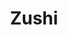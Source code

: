 ---
layout: place
title: "Zushi"
permalink: /virginia/virginia-beach/zushi.html
stateAbbr: VA
stateName: Virginia
cityName: Virginia Beach
seo:
  name: "Zushi"
  type: Restaurant
  links: http://www.zushibistro.com/
description: "Chill Japanese eatery & sushi bar featuring eclectic rolls & drinks in lounge-like surrounds. Looking for sushi in Virginia Beach, Virginia? Check out Zushi ..."
place_id: ChIJrVD46p-VuokR-tbg2aGaV2I
photos:
  - name: >-
      places/ChIJrVD46p-VuokR-tbg2aGaV2I/photos/AeeoHcK3F2RdSmA7kj6CkSJJJr27mmH_-WcIkTfKm4I9WbyCSNyvSOcPjIWdeoOhwqfCz0SlLTp3dPDMMWHgvPqkt0BWvXpXzBOdzQhiZY9yBGm4PTvKTHOLprtjQr2PBdeCbZLW_Jd0fTu2kr3EL7LPg_K2iNyXu1b1MyGhvbrEqaUbEbfPsSJVYs5b80_ZswJumBfURFTJGnBTBsuxAzPKio0DgGXrqIvqwbf3fGysrlDWHw75rYMJctQmYXFAm6Nqx-zZbPDHpC6AIdGFNzr1wWp7o0TqDXJyXFpTaO7AUWSKJHJGSMWW5ux6edUL6CNDZ-s2bgZDDHlxfN_v6JO2kWURzjpq5WNsBVERSjKueFCcsORCiTmrgPB0BdX8avOrUywGQW0W0bPhmc_H3QSQQ1aZ5oHQzuZwjtksD6AjZJXn0A
    widthPx: 3634
    heightPx: 2596
    authorAttributions:
      - displayName: rjm2010
        uri: https://maps.google.com/maps/contrib/102450555125774251635
        photoUri: >-
          https://lh3.googleusercontent.com/a-/ALV-UjX2CwfnTgnLS46hXL381podDadNFCSLGUin7cDVW_bjyQvyPQo=s100-p-k-no-mo
    flagContentUri: >-
      https://www.google.com/local/imagery/report/?cb_client=maps_api_places.places_api&image_key=!1e10!2sCIHM0ogKEICAgID6kunvPg&hl=en-US
    googleMapsUri: >-
      https://www.google.com/maps/place//data=!3m4!1e2!3m2!1sCIHM0ogKEICAgID6kunvPg!2e10!4m2!3m1!1s0x89ba959feaf850ad:0x62579aa1d9e0d6fa
  - name: >-
      places/ChIJrVD46p-VuokR-tbg2aGaV2I/photos/AeeoHcLocRA7HizkZyMKuEOjY-9oRbhXglzS81N4IGxQP_AXjsEn4ZYPT-xVysNGr0AdAiLygeGQZ6IWixsimnx4fccQHgohSpEt8Og3hQTMEINjYbvoPTq9IL6k5eqq1U6vJ1M6iW-LU4PFoggNZ8HAGuIV5XTSiWsyB0keyBSK1H_dkHveMmwpNNpGFq2Dvr_vuts30kNzTBqKJu16b-5l2-iqsBu6vtUqZA9lfhCmwtua4hIxMYjpP6KS2NZo-745KUEcDfElASfQtIpixXNz3Cqthv-p_61ZFCOKdFl2Q1Un-a-V-G1LrkKlXoVv-y0O2mYF72V5BxmSFLJGE4Rrd5TQdz8WETAT3Eysa5okg0nOgrqh3j1VWV6vQh-kAvmGX7o-V5GpdAJ1OeFSYtp3nGh0KXgvInncw43corW1InfPsg
    widthPx: 4032
    heightPx: 1960
    authorAttributions:
      - displayName: Leon Nguyen
        uri: https://maps.google.com/maps/contrib/102660662372430043094
        photoUri: >-
          https://lh3.googleusercontent.com/a-/ALV-UjVQvFzY_d7H2QJhxBEtByyqpj32vDZw-lX7jqVLZWrPpoLriW9XjA=s100-p-k-no-mo
    flagContentUri: >-
      https://www.google.com/local/imagery/report/?cb_client=maps_api_places.places_api&image_key=!1e10!2sCIHM0ogKEICAgIDEuvyVDQ&hl=en-US
    googleMapsUri: >-
      https://www.google.com/maps/place//data=!3m4!1e2!3m2!1sCIHM0ogKEICAgIDEuvyVDQ!2e10!4m2!3m1!1s0x89ba959feaf850ad:0x62579aa1d9e0d6fa
  - name: >-
      places/ChIJrVD46p-VuokR-tbg2aGaV2I/photos/AeeoHcKdcJnqeBpkgk-n1GdWokfnmKPgQBNCKYoGL4nOPFGNtmDJeF5Hi98T_H5DTp5WXcvICPzKRQcs39wyBDPe-QYXi-yzwujyCWBCWAT6G_FiaowR4k84RX3KFToPwzDrCzitb3XUXqz2GAXA5K5sIHv_vQIPVvP8pa65KKBrMka2xR-ZrVT6d50Bt1qdoeO_nEN1-e8tA_vbrp-VjSyBp19HocMpQ9Xtm3xxuWN2MU2RyY5JVaro-w_4UTsXBRGXSBQZHqg4QVBClwgxrpOJ-J5C7VhA_V32xjcb8GnxHAT7_6FKOvqbOskMwG39D0LPcAJmfynofFNPVgjSCCVPuTJ6Tb3_q15MuHMVVK08C_Qe5C8nb53Z7LOuzyVQw73TBw0wwjFoTieLp0m5ARSjmo9ipPsSkVjblOT6BvecHpXUow
    widthPx: 3648
    heightPx: 2052
    authorAttributions:
      - displayName: Dr. Naseeb Kaleel
        uri: https://maps.google.com/maps/contrib/114895080263808401464
        photoUri: >-
          https://lh3.googleusercontent.com/a/ACg8ocKAY3Rp4HIQQJB2xjPuo7BUlDJtYhw0D5H5Toa70iv9zLi6PQ=s100-p-k-no-mo
    flagContentUri: >-
      https://www.google.com/local/imagery/report/?cb_client=maps_api_places.places_api&image_key=!1e10!2sCIHM0ogKEICAgMCIuPSDHA&hl=en-US
    googleMapsUri: >-
      https://www.google.com/maps/place//data=!3m4!1e2!3m2!1sCIHM0ogKEICAgMCIuPSDHA!2e10!4m2!3m1!1s0x89ba959feaf850ad:0x62579aa1d9e0d6fa
  - name: >-
      places/ChIJrVD46p-VuokR-tbg2aGaV2I/photos/AeeoHcKYvgwB9Rl26v0tZrOxDB3SHA5uRm-KP2ETrV1A1F0DruWf5AOHkr8Copj_VsYdaD0XJHqnig1JhUTd-EMQtdho5cIV33gOnV3y2f-FnuYzdfHHHr9OGriCIujiT2ZzDRUN1fZzHybf_RNNZ6RkYZanRKm0J7SSUOFXewe35KFB5dNK7tm-FiOQWPclGU2gKsSTvl7Fx2GtofIEt6SDND_BaF8vvNy6Yxaz7gB5Wp_dKY4aWUujM2zLJTIvmT1PLeI1zEalrFwHcwI0HGO_G8wPkSXC1qZuoIWQTo2ijXejB-bT6VXiStNHfzhkR0nozovJOvP8K9KUMR0NaU6Jz0Uk76PFrcDohKRc89gGj7A7eyL1g12aSCE0Vqv6paQu5muG-JQRIr1oodDeLou5esdNClyzYuOpDqsm7AMfXWfCZCs
    widthPx: 3072
    heightPx: 4080
    authorAttributions:
      - displayName: Dwayne Blackwell
        uri: https://maps.google.com/maps/contrib/117896860070068032531
        photoUri: >-
          https://lh3.googleusercontent.com/a-/ALV-UjV6P1hsiTpyAfNiKDmTbaE-YCPHTFrhdsbR1PjA3UfnFfMMKcDciw=s100-p-k-no-mo
    flagContentUri: >-
      https://www.google.com/local/imagery/report/?cb_client=maps_api_places.places_api&image_key=!1e10!2sCIHM0ogKEICAgID_9-TJ6wE&hl=en-US
    googleMapsUri: >-
      https://www.google.com/maps/place//data=!3m4!1e2!3m2!1sCIHM0ogKEICAgID_9-TJ6wE!2e10!4m2!3m1!1s0x89ba959feaf850ad:0x62579aa1d9e0d6fa
  - name: >-
      places/ChIJrVD46p-VuokR-tbg2aGaV2I/photos/AeeoHcKmggI7RFkpEkK44yv3qrtOF1lymOZCSFnfDspmSi0Wl4Lw_lnsGcIw9emfY8phsV8N_Ak1gFWNWV99WCRuHiyTkNHOrue_JmUbSJL7fSVo5hhJHsj-MzATaSdH_Qk1SC6DPjz2u4F40tKool8SL9UJG0HJfEjcLt-ccVoCt5ro6L_GhBXetmKz7-dd8WA6uNSIJRqglk56xGwQ7m6v23Ig-Cas2J-roF3xEb50YH2A1vhtZsbhNUzakmRHZYZzAL3Isi-Avm1U1ylqLMwIQbmPdfeU4D4e4kb0N5Am0msFLTbsopwT5tHTC6NYqIsNzpjyyer5mZw4E2UzR0-mxEvOb1hrFAlFF-2CYXrsXJJwbSGB5JmeZCR7619HegbOd3_U7GFQsRbLcJM9ZoaVbA0afW8Z6O9CEBOEgyEuLvy8k80
    widthPx: 2252
    heightPx: 4000
    authorAttributions:
      - displayName: Latasha Jones
        uri: https://maps.google.com/maps/contrib/114036406261952015989
        photoUri: >-
          https://lh3.googleusercontent.com/a-/ALV-UjXgnhXN06wqslXDAD8gcig2qgyFuvkfIPt1UIWzR8IaST6_cvA=s100-p-k-no-mo
    flagContentUri: >-
      https://www.google.com/local/imagery/report/?cb_client=maps_api_places.places_api&image_key=!1e10!2sCIHM0ogKEICAgMCAmoaL3QE&hl=en-US
    googleMapsUri: >-
      https://www.google.com/maps/place//data=!3m4!1e2!3m2!1sCIHM0ogKEICAgMCAmoaL3QE!2e10!4m2!3m1!1s0x89ba959feaf850ad:0x62579aa1d9e0d6fa
  - name: >-
      places/ChIJrVD46p-VuokR-tbg2aGaV2I/photos/AeeoHcJ2sGKIN1BiY4xkdWZONLxi2_ASm2UGkYCwgL_YA1joQIuibD8MHWT76OuR2MnnIKnBYV_C6_gTlTlhVi7nFVFHXd_l72YyH9LRpN36Rg8lu04qJSOweqKaWJ5Ajy0eYneimtRPV9Br9s-PwRAlKkFQwI-qojws19ZtbulSzY15Yadb8cNgtW3KbRB31duuQTk6iq_JKvnZxYQj92693Wvnm6gv_Co96CUpWvu48SFH-rWdZeEXet6vOd226DkMda3Xl72KFmE9fQL5GmufEXD2AJr_x42XntFjtShAevMZIFZCIRFhNEH6T1ifL2sgG48EwZ3mtqHWjBubJuzrGApR196fSTaKwj0slVjY6hLOV2Ou-fELPlw2QK-x0P6eLKvDvrT5aL9FitkfekkHxuc4WzmUrOqt3qSy_9bfIPGRdwz9
    widthPx: 3000
    heightPx: 4000
    authorAttributions:
      - displayName: Justice w
        uri: https://maps.google.com/maps/contrib/115231610905332340137
        photoUri: >-
          https://lh3.googleusercontent.com/a/ACg8ocIFIBmpLqlcys9Af7K0TGTw1b19mhKKVlaTpvxm2wLe3TA-_A=s100-p-k-no-mo
    flagContentUri: >-
      https://www.google.com/local/imagery/report/?cb_client=maps_api_places.places_api&image_key=!1e10!2sCIHM0ogKEICAgMCQ5LjS5wE&hl=en-US
    googleMapsUri: >-
      https://www.google.com/maps/place//data=!3m4!1e2!3m2!1sCIHM0ogKEICAgMCQ5LjS5wE!2e10!4m2!3m1!1s0x89ba959feaf850ad:0x62579aa1d9e0d6fa
  - name: >-
      places/ChIJrVD46p-VuokR-tbg2aGaV2I/photos/AeeoHcICjveB-nI3XepCqCpdMBzu_IL6NTyMcxg1yg7AMG_g_n_EZlXHQ_OU0RcJNmFobNUI8j6wkRKZ9S8hAtSFoUJkE_PcR4b26Xbz_joivCyPf0xSMw6E_oVfHvm-1PAe1osHLZbMb2K1FE2tgdR9RZ9haRgrTcj3KiQ9QFZz3amN2vf02Pi6jgFwW26I4omsoNCnX5WCMBk9PegnyY-uGUCo7GXqvaifNnGRkljnShKZ5q1PnPgMb601X_W0Y9d0Mi0AV5AunRzV2p_SaFYP52ZB2aA2L5qhp7o5vOY6WIW2-sJg5gKWy-jFok7wWhkH148UWaOYGTvMRRhU5ELxejJLNarlHil0q8x75HQS-qlkI6Fh9sULutNe5blrae9OfPCUJI5zoxYb9wDd3H9unR6gZofe_F8BwxAdl-PsWMrgGw
    widthPx: 4080
    heightPx: 3072
    authorAttributions:
      - displayName: Dwayne Blackwell
        uri: https://maps.google.com/maps/contrib/117896860070068032531
        photoUri: >-
          https://lh3.googleusercontent.com/a-/ALV-UjV6P1hsiTpyAfNiKDmTbaE-YCPHTFrhdsbR1PjA3UfnFfMMKcDciw=s100-p-k-no-mo
    flagContentUri: >-
      https://www.google.com/local/imagery/report/?cb_client=maps_api_places.places_api&image_key=!1e10!2sCIHM0ogKEICAgID_9-TJSw&hl=en-US
    googleMapsUri: >-
      https://www.google.com/maps/place//data=!3m4!1e2!3m2!1sCIHM0ogKEICAgID_9-TJSw!2e10!4m2!3m1!1s0x89ba959feaf850ad:0x62579aa1d9e0d6fa
  - name: >-
      places/ChIJrVD46p-VuokR-tbg2aGaV2I/photos/AeeoHcIg8z40ArqiPaqeSnEsNUQ8x4xq3rV08eUVASMO1k-c2-OGjlO3ZvFjKE_mG56IQcQ4WP0vKJ1J0kM1sZfP2-BQU_Utyi8XpjmnQQMIdRcC3k9C26hOFdhCduTiVSjQNiXl1GdqdDEP34gunIFdib7BNe2H-aFAZF421iapTYvVS-lmA7lI0QCqy0ap1PkVCQo5UuaGXeHAncPDx2vmhMRrE-KGWNMn4p2b5_UBFOu5rIQM7T1vIKQDLg00L7YP3dJzAKd-_Qbpg0uecb_uFOI8AdhmnXLdSmhuXhj1W9e8YQ89S6Jm7vwuumutZiSn358DUwtqd66W_vIs4XMIMs9tECPfXK6mn8cMXQ7ORadNc2-3K0vihxjoR_K-ugZsJN93rbufHwnsrkPbJLlTHiuLemW8_GSs6bnIgEYzRN0AlThi
    widthPx: 3072
    heightPx: 4080
    authorAttributions:
      - displayName: Dwayne Blackwell
        uri: https://maps.google.com/maps/contrib/117896860070068032531
        photoUri: >-
          https://lh3.googleusercontent.com/a-/ALV-UjV6P1hsiTpyAfNiKDmTbaE-YCPHTFrhdsbR1PjA3UfnFfMMKcDciw=s100-p-k-no-mo
    flagContentUri: >-
      https://www.google.com/local/imagery/report/?cb_client=maps_api_places.places_api&image_key=!1e10!2sCIHM0ogKEICAgID_9-TJmwE&hl=en-US
    googleMapsUri: >-
      https://www.google.com/maps/place//data=!3m4!1e2!3m2!1sCIHM0ogKEICAgID_9-TJmwE!2e10!4m2!3m1!1s0x89ba959feaf850ad:0x62579aa1d9e0d6fa
  - name: >-
      places/ChIJrVD46p-VuokR-tbg2aGaV2I/photos/AeeoHcLM-9jE5dPSUbMgt20_IZbo3mTUfvJIh4fHIIB0E-6X-N445FQW5BdsJWRaqDbUlaEErDWcTRUQcVxc23l-NsOs2RKE3cDzVQyWf_6W_VjQ7zlCytnk3YpQdZmaiVQiL-QyOhQBXVnMBbXpmFNxo4MgarDkWisG08aK6Vo22Be1rilLCCRRTeqTD6VnklyJhJlCc7XAoTH0euZMo0btF1UyyFnhKke1gdOA84gFEqx4LgV5Pckend5FaAraGHUGgwyEIhHEKRqfeXDrMiUQAIFHaj393hAIbini0m1gIWgvLA3OSlQnoQEPLsDqcpu1QEDEslHjz03DWhpCN0z-zU4TUerto4lweO71MtnuKgYChpPzGOTxuAEbIFsidQS6JTU8nApB-MsF2RUAe38J8dQJseWUOc4MvdSSoxngdaILNg
    widthPx: 2252
    heightPx: 3084
    authorAttributions:
      - displayName: Rain Miller
        uri: https://maps.google.com/maps/contrib/110191538939211405816
        photoUri: >-
          https://lh3.googleusercontent.com/a-/ALV-UjWdaeaR9HE0oP8bjvLaZ0AS89LwjKLhCnrGMuFxD6_sodjR9CPx=s100-p-k-no-mo
    flagContentUri: >-
      https://www.google.com/local/imagery/report/?cb_client=maps_api_places.places_api&image_key=!1e10!2sCIHM0ogKEICAgIDt35qkPQ&hl=en-US
    googleMapsUri: >-
      https://www.google.com/maps/place//data=!3m4!1e2!3m2!1sCIHM0ogKEICAgIDt35qkPQ!2e10!4m2!3m1!1s0x89ba959feaf850ad:0x62579aa1d9e0d6fa
  - name: >-
      places/ChIJrVD46p-VuokR-tbg2aGaV2I/photos/AeeoHcJFwaMc1ZXKUsh_V9LiNQ9uUjYphZVEs2ilmxUFJaVPScYaFtPfG3KObBTvdASmIBaw0qtcv1wrOakd4LhVyBj8b75YecNoPp6pG7hxy83YFR1qXw_GQIqLPWoPJgnMlEaHj0ghlDlTtThn4F9R9k55qNV8vSDlkXWlQTfgV8AYag6jSPjhy3xDETKf6KbNuxOocIK2H2uf0GNwshYs5pYguyYNnCu_-yHYeriyf4RfAHlX-Pw8GX5agHbwXYRL-PAZcugiCm4CJ4YtShfcaQGNfGWgVXT_Q2Iwmpd-CiVbZRbU1gPSFDxikE-q7kM3dk6TnG1oljzBDwyU26XPjoI8fX9gcnULNe5QgTyR_fUR4aFdJFzzLLEmDvfZvj0lakQJb6ZlnUeFCXhp_SLN-LWTocD4_qfJumzHSvmGz28WdRA
    widthPx: 4032
    heightPx: 3024
    authorAttributions:
      - displayName: Erica Webb
        uri: https://maps.google.com/maps/contrib/100768243412060544998
        photoUri: >-
          https://lh3.googleusercontent.com/a-/ALV-UjUjnsBsw2PHYupxDHYCBUcjDQOjue9cYR7ECnMWy29aLtCuOJczxg=s100-p-k-no-mo
    flagContentUri: >-
      https://www.google.com/local/imagery/report/?cb_client=maps_api_places.places_api&image_key=!1e10!2sCIHM0ogKEICAgIDKwu297wE&hl=en-US
    googleMapsUri: >-
      https://www.google.com/maps/place//data=!3m4!1e2!3m2!1sCIHM0ogKEICAgIDKwu297wE!2e10!4m2!3m1!1s0x89ba959feaf850ad:0x62579aa1d9e0d6fa
address: 4540 Main St, Virginia Beach, VA 23462, USA
street: 4540 Main St
city: Virginia Beach
state: VA
zip: '23462'
country: USA
neighborhood: Northwest
latitude: '36.842377'
longitude: '-76.133175'
accessibility_options:
  wheelchairAccessibleParking: true
  wheelchairAccessibleEntrance: true
  wheelchairAccessibleRestroom: true
  wheelchairAccessibleSeating: true
business_status: OPERATIONAL
name: Zushi
google_maps_links:
  directionsUri: >-
    https://www.google.com/maps/dir//''/data=!4m7!4m6!1m1!4e2!1m2!1m1!1s0x89ba959feaf850ad:0x62579aa1d9e0d6fa!3e0
  placeUri: https://maps.google.com/?cid=7086302558626567930
  writeAReviewUri: >-
    https://www.google.com/maps/place//data=!4m3!3m2!1s0x89ba959feaf850ad:0x62579aa1d9e0d6fa!12e1
  reviewsUri: >-
    https://www.google.com/maps/place//data=!4m4!3m3!1s0x89ba959feaf850ad:0x62579aa1d9e0d6fa!9m1!1b1
  photosUri: >-
    https://www.google.com/maps/place//data=!4m3!3m2!1s0x89ba959feaf850ad:0x62579aa1d9e0d6fa!10e5
primary_type: Japanese Restaurant
opening_hours:
  regular: null
  current: null
secondary_opening_hours:
  regular:
    weekdayDescriptions: null
    type: null
  current:
    weekdayDescriptions: null
    type: null
phone: (757) 321-1495
price_level: PRICE_LEVEL_MODERATE
price_range: null
rating: '4.6'
rating_count: 708
website: http://www.zushibistro.com/
reviews:
  - name: >-
      places/ChIJrVD46p-VuokR-tbg2aGaV2I/reviews/ChZDSUhNMG9nS0VJQ0FnTUNRNU5EckhREAE
    relativePublishTimeDescription: a month ago
    rating: 5
    text:
      text: >-
        Top sushi experience. 5 stars across the board. Food appeared and tasted
        delicious! I had the Daku mari roll, octopus roll, and Christmastree
        roll (recommended by the host). This place is top tier quality sushi.
        The service was fantastic. The host was very courteous over the phone
        and accommodating as soon as i walked through the door. The server we
        had was exceptionally kind, proactive and imformative. The chef came
        over toward the end of our meal and was very personable. Food was really
        something to write home about. Enjoyed the diversity amongst patrons and
        phenomenal level of service. Very impressed.
      languageCode: en
    originalText:
      text: >-
        Top sushi experience. 5 stars across the board. Food appeared and tasted
        delicious! I had the Daku mari roll, octopus roll, and Christmastree
        roll (recommended by the host). This place is top tier quality sushi.
        The service was fantastic. The host was very courteous over the phone
        and accommodating as soon as i walked through the door. The server we
        had was exceptionally kind, proactive and imformative. The chef came
        over toward the end of our meal and was very personable. Food was really
        something to write home about. Enjoyed the diversity amongst patrons and
        phenomenal level of service. Very impressed.
      languageCode: en
    authorAttribution:
      displayName: Justice w
      uri: https://www.google.com/maps/contrib/115231610905332340137/reviews
      photoUri: >-
        https://lh3.googleusercontent.com/a/ACg8ocIFIBmpLqlcys9Af7K0TGTw1b19mhKKVlaTpvxm2wLe3TA-_A=s128-c0x00000000-cc-rp-mo-ba4
    publishTime: '2025-03-02T04:07:42.890200Z'
    flagContentUri: >-
      https://www.google.com/local/review/rap/report?postId=ChZDSUhNMG9nS0VJQ0FnTUNRNU5EckhREAE&d=17924085&t=1
    googleMapsUri: >-
      https://www.google.com/maps/reviews/data=!4m6!14m5!1m4!2m3!1sChZDSUhNMG9nS0VJQ0FnTUNRNU5EckhREAE!2m1!1s0x89ba959feaf850ad:0x62579aa1d9e0d6fa
  - name: >-
      places/ChIJrVD46p-VuokR-tbg2aGaV2I/reviews/ChdDSUhNMG9nS0VJQ0FnSURfOS1USjh3RRAB
    relativePublishTimeDescription: 2 months ago
    rating: 5
    text:
      text: "Zushi continues to be one of the best sushi restaurants in HR. The team is excellent from entry, seating, service, food execution and the warm exit. While I waited for my table, I enjoyed the Pineapple Upside Down cocktail. For starters, the Gyoza -\_chicken and pork pan-fried dumplings of wheat flower, garlic and cabbage served with ponzu, also the Tempura Veggies!!\n\nReally enjoyed the Dancing Eel Roll\n3 smoked eel, with avocado on top of California roll & eel sauce. 2) The Spicy Ocean Roll - Scottish salmon sashimi over spicy tuna and crab roll, topped with eel sauce and spicy mayo!! And lastly an awesome classic Volcano Roll\_with perfect salmon, crab, avocado, cream cheese and asparagus (which I took out 😋), tempura battered served with baby greens, spicy mayo and kochujan sauce!!\n\nHIGHLY RECOMMENDED!!!!"
      languageCode: en
    originalText:
      text: "Zushi continues to be one of the best sushi restaurants in HR. The team is excellent from entry, seating, service, food execution and the warm exit. While I waited for my table, I enjoyed the Pineapple Upside Down cocktail. For starters, the Gyoza -\_chicken and pork pan-fried dumplings of wheat flower, garlic and cabbage served with ponzu, also the Tempura Veggies!!\n\nReally enjoyed the Dancing Eel Roll\n3 smoked eel, with avocado on top of California roll & eel sauce. 2) The Spicy Ocean Roll - Scottish salmon sashimi over spicy tuna and crab roll, topped with eel sauce and spicy mayo!! And lastly an awesome classic Volcano Roll\_with perfect salmon, crab, avocado, cream cheese and asparagus (which I took out 😋), tempura battered served with baby greens, spicy mayo and kochujan sauce!!\n\nHIGHLY RECOMMENDED!!!!"
      languageCode: en
    authorAttribution:
      displayName: Dwayne Blackwell
      uri: https://www.google.com/maps/contrib/117896860070068032531/reviews
      photoUri: >-
        https://lh3.googleusercontent.com/a-/ALV-UjV6P1hsiTpyAfNiKDmTbaE-YCPHTFrhdsbR1PjA3UfnFfMMKcDciw=s128-c0x00000000-cc-rp-mo-ba8
    publishTime: '2025-01-28T02:42:31.463129Z'
    flagContentUri: >-
      https://www.google.com/local/review/rap/report?postId=ChdDSUhNMG9nS0VJQ0FnSURfOS1USjh3RRAB&d=17924085&t=1
    googleMapsUri: >-
      https://www.google.com/maps/reviews/data=!4m6!14m5!1m4!2m3!1sChdDSUhNMG9nS0VJQ0FnSURfOS1USjh3RRAB!2m1!1s0x89ba959feaf850ad:0x62579aa1d9e0d6fa
  - name: >-
      places/ChIJrVD46p-VuokR-tbg2aGaV2I/reviews/ChZDSUhNMG9nS0VJQ0FnTUNBbW9hTEhREAE
    relativePublishTimeDescription: 2 months ago
    rating: 5
    text:
      text: >-
        Food is AMAZING so flavorful and fresh. Vibes on point and the staff is
        nice.
      languageCode: en
    originalText:
      text: >-
        Food is AMAZING so flavorful and fresh. Vibes on point and the staff is
        nice.
      languageCode: en
    authorAttribution:
      displayName: Latasha Jones
      uri: https://www.google.com/maps/contrib/114036406261952015989/reviews
      photoUri: >-
        https://lh3.googleusercontent.com/a-/ALV-UjXgnhXN06wqslXDAD8gcig2qgyFuvkfIPt1UIWzR8IaST6_cvA=s128-c0x00000000-cc-rp-mo
    publishTime: '2025-01-31T02:22:15.288312Z'
    flagContentUri: >-
      https://www.google.com/local/review/rap/report?postId=ChZDSUhNMG9nS0VJQ0FnTUNBbW9hTEhREAE&d=17924085&t=1
    googleMapsUri: >-
      https://www.google.com/maps/reviews/data=!4m6!14m5!1m4!2m3!1sChZDSUhNMG9nS0VJQ0FnTUNBbW9hTEhREAE!2m1!1s0x89ba959feaf850ad:0x62579aa1d9e0d6fa
  - name: >-
      places/ChIJrVD46p-VuokR-tbg2aGaV2I/reviews/ChZDSUhNMG9nS0VJQ0FnTURnX2VfUll3EAE
    relativePublishTimeDescription: a month ago
    rating: 5
    text:
      text: >-
        The sushi was fantastic and the service was quick and attentive. The
        rolls were very generous too and we actually ended up with a few extra
        pieces because we were so full. The restaurant itself has a very
        relaxing vibe and it’s in a fun location overall.
      languageCode: en
    originalText:
      text: >-
        The sushi was fantastic and the service was quick and attentive. The
        rolls were very generous too and we actually ended up with a few extra
        pieces because we were so full. The restaurant itself has a very
        relaxing vibe and it’s in a fun location overall.
      languageCode: en
    authorAttribution:
      displayName: Cody H
      uri: https://www.google.com/maps/contrib/117015405316654200863/reviews
      photoUri: >-
        https://lh3.googleusercontent.com/a-/ALV-UjUjZ6bmSyWSrHTlE-MKL01tpMKZxwt0wC_1NxtxCQAGyz2KNuM=s128-c0x00000000-cc-rp-mo-ba3
    publishTime: '2025-02-26T23:15:39.975953Z'
    flagContentUri: >-
      https://www.google.com/local/review/rap/report?postId=ChZDSUhNMG9nS0VJQ0FnTURnX2VfUll3EAE&d=17924085&t=1
    googleMapsUri: >-
      https://www.google.com/maps/reviews/data=!4m6!14m5!1m4!2m3!1sChZDSUhNMG9nS0VJQ0FnTURnX2VfUll3EAE!2m1!1s0x89ba959feaf850ad:0x62579aa1d9e0d6fa
  - name: >-
      places/ChIJrVD46p-VuokR-tbg2aGaV2I/reviews/ChdDSUhNMG9nS0VJQ0FnTUNJdVBTRHJBRRAB
    relativePublishTimeDescription: 2 weeks ago
    rating: 5
    text:
      text: >-
        Sushi is fresh the service is great! A must if you are shopping in Town
        Center!
      languageCode: en
    originalText:
      text: >-
        Sushi is fresh the service is great! A must if you are shopping in Town
        Center!
      languageCode: en
    authorAttribution:
      displayName: Dr. Naseeb Kaleel
      uri: https://www.google.com/maps/contrib/114895080263808401464/reviews
      photoUri: >-
        https://lh3.googleusercontent.com/a/ACg8ocKAY3Rp4HIQQJB2xjPuo7BUlDJtYhw0D5H5Toa70iv9zLi6PQ=s128-c0x00000000-cc-rp-mo-ba4
    publishTime: '2025-03-30T04:02:48.051597Z'
    flagContentUri: >-
      https://www.google.com/local/review/rap/report?postId=ChdDSUhNMG9nS0VJQ0FnTUNJdVBTRHJBRRAB&d=17924085&t=1
    googleMapsUri: >-
      https://www.google.com/maps/reviews/data=!4m6!14m5!1m4!2m3!1sChdDSUhNMG9nS0VJQ0FnTUNJdVBTRHJBRRAB!2m1!1s0x89ba959feaf850ad:0x62579aa1d9e0d6fa
parking_options:
  freeParkingLot: true
  freeStreetParking: true
  valetParking: false
payment_options:
  acceptsCreditCards: true
  acceptsDebitCards: true
  acceptsCashOnly: false
  acceptsNfc: true
allow_dogs: null
curbside_pickup: null
delivery: false
dine_in: true
good_for_children: false
good_for_groups: true
good_for_sports: false
live_music: false
menu_for_children: false
outdoor_seating: false
reservable: true
restroom: true
serves_beer: true
serves_breakfast: false
serves_brunch: false
serves_cocktails: true
serves_coffee: true
serves_dinner: true
serves_dessert: true
serves_lunch: true
serves_vegetarian_food: true
serves_wine: true
takeout: true
summary: >-
  Chill Japanese eatery & sushi bar featuring eclectic rolls & drinks in
  lounge-like surrounds.

---